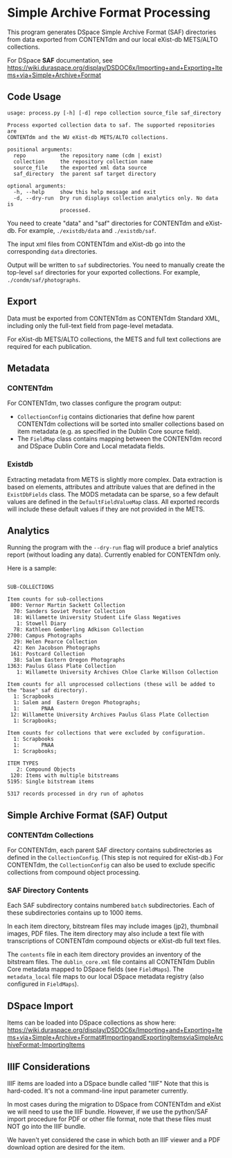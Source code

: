 # Simple Archive Format Processing

This program generates DSpace Simple Archive Format (SAF) directories from data exported from
CONTENTdm and our local eXist-db METS/ALTO collections.

For DSpace **SAF** documentation, see https://wiki.duraspace.org/display/DSDOC6x/Importing+and+Exporting+Items+via+Simple+Archive+Format

## Code Usage 
```
usage: process.py [-h] [-d] repo collection source_file saf_directory

Process exported collection data to saf. The supported repositories are
CONTENTdm and the WU eXist-db METS/ALTO collections.

positional arguments:
  repo           the repository name (cdm | exist)
  collection     the repository collection name
  source_file    the exported xml data source
  saf_directory  the parent saf target directory

optional arguments:
  -h, --help     show this help message and exit
  -d, --dry-run  Dry run displays collection analytics only. No data is
                 processed.
```
You need to create "data" and "saf" directories for CONTENTdm and eXist-db.  For example, `./existdb/data` and `./existdb/saf`.

The input xml files from CONTENTdm and eXist-db go into the corresponding `data` directories. 

Output will be written to `saf` subdirectories. You need to manually create the top-level `saf` directories for your
exported collections.  For example, `./condm/saf/photographs`.

## Export
Data must be exported from CONTENTdm as CONTENTdm Standard XML, including only the full-text field from page-level metadata.

For eXist-db METS/ALTO collections, the METS and full text collections are required for each publication.

## Metadata

### CONTENTdm
For CONTENTdm, two classes configure the program output: 
* `CollectionConfig` contains dictionaries that define how parent CONTENTdm collections will be sorted into smaller collections based on item metadata (e.g. as specified in the Dublin Core source field).  
* The `FieldMap` class contains mapping between the CONTENTdm record and DSpace Dublin Core and Local metadata fields.

### Existdb
Extracting metadata from METS is slightly more complex. Data extraction is based on elements, attributes and attribute
values that are defined in the `ExistDbFields` class. The MODS metadata can be sparse, so a few default values are 
defined in the `DefaultFieldValueMap` class. All exported records will include these default values if they are not
provided in the METS.

## Analytics
Running the program with the `--dry-run` flag will produce a brief analytics report (without loading any data). Currently enabled for CONTENTdm only.

Here is a sample:
```$xslt
 
SUB-COLLECTIONS
 
Item counts for sub-collections
 800: Vernor Martin Sackett Collection
  70: Sanders Soviet Poster Collection
  18: Willamette University Student Life Glass Negatives
   1: Stowell Diary
  78: Kathleen Gemberling Adkison Collection
2700: Campus Photographs
  29: Helen Pearce Collection
  42: Ken Jacobson Photographs
 161: Postcard Collection
  38: Salem Eastern Oregon Photographs
1363: Paulus Glass Plate Collection
   1: Willamette University Archives Chloe Clarke Willson Collection
 
Item counts for all unprocessed collections (these will be added to the "base" saf directory).
  1: Scrapbooks
  1: Salem and  Eastern Oregon Photographs;
  1:       PNAA
 12: Willamette University Archives Paulus Glass Plate Collection
  1: Scrapbooks;
 
Item counts for collections that were excluded by configuration.
  1: Scrapbooks
  1:       PNAA
  1: Scrapbooks;
 
ITEM TYPES
   2: Compound Objects
 120: Items with multiple bitstreams
5195: Single bitstream items
 
5317 records processed in dry run of aphotos
```  


## Simple Archive Format (SAF) Output

### CONTENTdm Collections
For CONTENTdm, each parent SAF directory contains subdirectories as defined in the `CollectionConfig`. (This step is
not required for eXist-db.) For CONTENTdm, the `CollectionConfig` can also be used to exclude specific
collections from compound object processing.

### SAF Directory Contents
Each SAF subdirectory contains numbered `batch` subdirectories. Each of these subdirectories contains up to 1000 items.

In each item directory, bitstream files may include images (jp2), thumbnail images, PDF files. The item directory may also include
a text file with transcriptions of CONTENTdm compound objects or eXist-db full text files.
 
The `contents` file in each item directory provides an inventory of the bitstream files.  The `dublin_core.xml` file contains all CONTENTdm Dublin
Core metadata mapped to DSpace fields (see `FieldMaps`).  The `metadata_local` file maps to our local DSpace
metadata registry (also configured in `FieldMaps`).

## DSpace Import
Items can be loaded into DSpace collections as show here:
https://wiki.duraspace.org/display/DSDOC6x/Importing+and+Exporting+Items+via+Simple+Archive+Format#ImportingandExportingItemsviaSimpleArchiveFormat-ImportingItems

## IIIF Considerations
IIIF items are loaded into a DSpace bundle called "IIIF" Note that this is hard-coded.  It's not a command-line input parameter currently. 

In most cases during the migration to DSpace from CONTENTdm and eXist we will need to use the IIIF bundle.  However, if we use the python/SAF import procedure for PDF or other file format, note that these files must NOT go into the IIIF bundle.

We haven't yet considered the case in which both an IIIF viewer and a PDF download option are desired for the item. 

